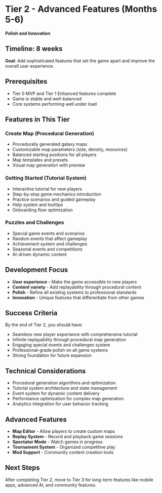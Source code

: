 # Tier 2 - Advanced Features (Months 5-6)
**Polish and Innovation**

## Timeline: 8 weeks
**Goal**: Add sophisticated features that set the game apart and improve the overall user experience.

## Prerequisites
- Tier 0 MVP and Tier 1 Enhanced features complete
- Game is stable and well-balanced
- Core systems performing well under load

## Features in This Tier

### Create Map (Procedural Generation)
- Procedurally generated galaxy maps
- Customizable map parameters (size, density, resources)
- Balanced starting positions for all players
- Map templates and presets
- Visual map generation with preview

### Getting Started (Tutorial System)
- Interactive tutorial for new players
- Step-by-step game mechanics introduction
- Practice scenarios and guided gameplay
- Help system and tooltips
- Onboarding flow optimization

### Puzzles and Challenges
- Special game events and scenarios
- Random events that affect gameplay
- Achievement system and challenges
- Seasonal events and competitions
- AI-driven dynamic content

## Development Focus
- **User experience** - Make the game accessible to new players
- **Content variety** - Add replayability through procedural content
- **Polish** - Refine all existing systems to professional standards
- **Innovation** - Unique features that differentiate from other games

## Success Criteria
By the end of Tier 2, you should have:
- Seamless new player experience with comprehensive tutorial
- Infinite replayability through procedural map generation
- Engaging special events and challenges system
- Professional-grade polish on all game systems
- Strong foundation for future expansion

## Technical Considerations
- Procedural generation algorithms and optimization
- Tutorial system architecture and state management
- Event system for dynamic content delivery
- Performance optimization for complex map generation
- Analytics integration for user behavior tracking

## Advanced Features
- **Map Editor** - Allow players to create custom maps
- **Replay System** - Record and playback game sessions
- **Spectator Mode** - Watch games in progress
- **Tournament System** - Organized competitive play
- **Mod Support** - Community content creation tools

## Next Steps
After completing Tier 2, move to Tier 3 for long-term features like mobile apps, advanced AI, and community features.
